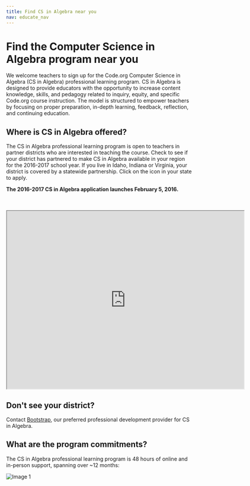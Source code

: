 ```yaml
---
title: Find CS in Algebra near you
nav: educate_nav
---
```

# Find the Computer Science in Algebra program near you
We welcome teachers to sign up for the Code.org Computer Science in Algebra (CS in Algebra) professional learning program. CS in Algebra is designed to provide educators with the opportunity to increase content knowledge, skills, and pedagogy related to inquiry, equity, and specific Code.org course instruction. The model is structured to empower teachers by focusing on proper preparation, in-depth learning, feedback, reflection, and continuing education.

## Where is CS in Algebra offered?

The CS in Algebra professional learning program is open to teachers in partner districts who are interested in teaching the course. Check to see if your district has partnered to make CS in Algebra available in your region for the 2016-2017 school year. If you live in Idaho, Indiana or Virginia, your district is covered by a statewide partnership. Click on the icon in your state to apply.

**The 2016-2017 CS in Algebra application launches February 5, 2016.**

<br/> 
<br/>
<iframe src="https://www.google.com/maps/d/u/0/embed?mid=z3jxShb6X1IM.kOpI42i2SQZo" width="640" height="480"></iframe>

## Don't see your district?
Contact [Bootstrap](http://www.bootstrapworld.org), our preferred professional development provider for CS in Algebra. 

## What are the program commitments?
The CS in Algebra professional learning program is 48 hours of online and in-person support, spanning over ~12 months: 

![Image 1](/images//fit-700/timeline-ms-plc.png)
